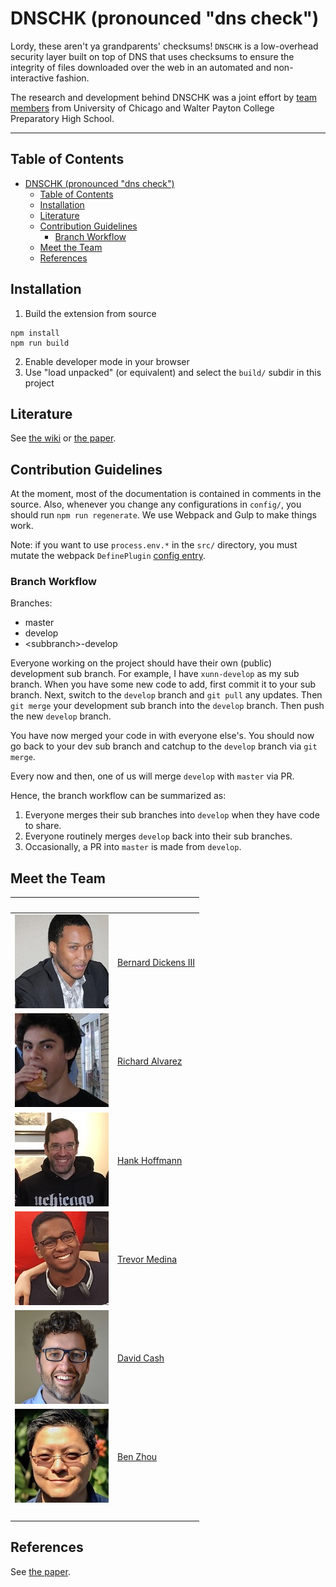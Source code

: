 # DNSCHK (pronounced "dns check")

Lordy, these aren't ya grandparents' checksums! `DNSCHK` is a low-overhead security layer built on top of DNS that uses checksums to ensure the integrity of files downloaded over the web in an automated and non-interactive fashion.

The research and development behind DNSCHK was a joint effort by [team members](#meet-the-team) from University of Chicago and Walter Payton College Preparatory High School.

***

## Table of Contents

<!-- TOC -->

- [DNSCHK (pronounced "dns check")](#dnschk-pronounced-dns-check)
    - [Table of Contents](#table-of-contents)
    - [Installation](#installation)
    - [Literature](#literature)
    - [Contribution Guidelines](#contribution-guidelines)
        - [Branch Workflow](#branch-workflow)
    - [Meet the Team](#meet-the-team)
    - [References](#references)

<!-- /TOC -->

## Installation

1. Build the extension from source

```
npm install
npm run build
```

2. Enable developer mode in your browser
3. Use "load unpacked" (or equivalent) and select the `build/` subdir in this project

## Literature

See [the wiki](https://github.com/morty-c137-prime/DNSCHK/wiki) or [the paper](docs/).

## Contribution Guidelines

At the moment, most of the documentation is contained in comments in the source.
Also, whenever you change any configurations in `config/`, you should run `npm
run regenerate`. We use Webpack and Gulp to make things work.

Note: if you want to use `process.env.*` in the `src/` directory, you must mutate
the webpack `DefinePlugin` [config entry](config/webpack.config.js).

### Branch Workflow

Branches:
 - master
 - develop
 - &lt;subbranch&gt;-develop

Everyone working on the project should have their own (public) development sub
branch. For example, I have `xunn-develop` as my sub branch. When you have some
new code to add, first commit it to your sub branch. Next, switch to the
`develop` branch and `git pull` any updates. Then `git merge` your development
sub branch into the `develop` branch. Then push the new `develop` branch.

You have now merged your code in with everyone else's. You should now go back to your dev sub branch and catchup to the `develop` branch via `git merge`.

Every now and then, one of us will merge `develop` with `master` via PR.

Hence, the branch workflow can be summarized as:

1. Everyone merges their sub branches into `develop` when they have code to share.
2. Everyone routinely merges `develop` back into their sub branches.
2. Occasionally, a PR into `master` is made from `develop`.

## Meet the Team

<!-- Tables for formatting images? Jeez, welcome back to 1999! -->
|&zwnj;|&zwnj;|
|-|-|
| ![a picture goes here][bd3] | [Bernard Dickens III](https://bernarddickens.com)|
| ![a picture goes here][rawalvarez731] | [Richard Alvarez](http://richard.alvareztech.org)|
| ![a picture goes here][hankhoffmann] | [Hank Hoffmann](http://people.cs.uchicago.edu/~hankhoffmann)|
| ![a picture goes here][ilopilop538] | [Trevor Medina](ilopilop538@gmail.com)|
| ![a picture goes here][davidcash] | [David Cash](https://people.cs.uchicago.edu/~davidcash)|
| ![a picture goes here][ravenben] | [Ben Zhou](http://people.cs.uchicago.edu/~ravenben)|
|&zwnj;|&zwnj;|

## References

See [the paper](docs/).

[bd3]: docs/pics/bernard.jpg
[rawalvarez731]: docs/pics/richard.jpg
[hankhoffmann]: docs/pics/hank.jpg
[ilopilop538]: docs/pics/trevor.jpg
[davidcash]: docs/pics/david.jpg
[ravenben]: docs/pics/ben.jpg
